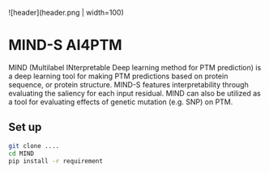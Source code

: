 ![header](header.png | width=100)

# MIND-S AI4PTM

MIND (Multilabel INterpretable Deep learning method for PTM prediction) is a deep learning tool for making PTM predictions based on protein sequence, or protein structure. MIND-S features interpretability through evaluating the saliency for each input residual. MIND can also be utilized as a tool for evaluating effects of genetic mutation (e.g. SNP) on PTM.

## Set up
```bash
git clone ....
cd MIND
pip install -r requirement
```

## 
